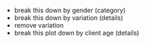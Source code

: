 
- break this down by gender (category)
- break this down by variation (details)
- remove variation 
- break this plot down by client age (details)
